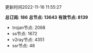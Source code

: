 更新时间2022-11-16 11:55:27

**总订阅: 186**
**总节点: 13643**
**有效节点: 8139**
- trojan节点: 2068
- ss节点: 1672
- v2ray节点: 4351
- ssr节点: 48
